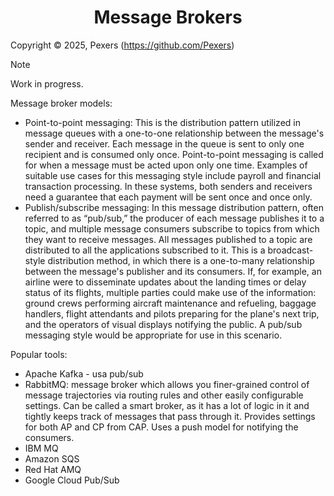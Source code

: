<h1 align='center'>Message Brokers</h1>

Copyright &copy; 2025, Pexers (https://github.com/Pexers)

> [!NOTE]
> Work in progress.

Message broker models:
- Point-to-point messaging: This is the distribution pattern utilized in message queues with a one-to-one relationship between the message's sender and receiver. Each message in the queue is sent to only one recipient and is consumed only once. Point-to-point messaging is called for when a message must be acted upon only one time. Examples of suitable use cases for this messaging style include payroll and financial transaction processing. In these systems, both senders and receivers need a guarantee that each payment will be sent once and once only.
- Publish/subscribe messaging: In this message distribution pattern, often referred to as “pub/sub,” the producer of each message publishes it to a topic, and multiple message consumers subscribe to topics from which they want to receive messages. All messages published to a topic are distributed to all the applications subscribed to it. This is a broadcast-style distribution method, in which there is a one-to-many relationship between the message's publisher and its consumers. If, for example, an airline were to disseminate updates about the landing times or delay status of its flights, multiple parties could make use of the information: ground crews performing aircraft maintenance and refueling, baggage handlers, flight attendants and pilots preparing for the plane's next trip, and the operators of visual displays notifying the public. A pub/sub messaging style would be appropriate for use in this scenario.


Popular tools:
- Apache Kafka - usa pub/sub
- RabbitMQ: message broker which allows you finer-grained control of message trajectories via routing rules and other easily configurable settings. Can be called a smart broker, as it has a lot of logic in it and tightly keeps track of messages that pass through it. Provides settings for both AP and CP from CAP. Uses a push model for notifying the consumers.
- IBM MQ
- Amazon SQS
- Red Hat AMQ
- Google Cloud Pub/Sub
